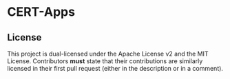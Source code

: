 CERT-Apps
=========

## License

This project is dual-licensed under the Apache License v2 and the MIT License.
Contributors **must** state that their contributions are similarly licensed
in their first pull request (either in the description or in a comment).
